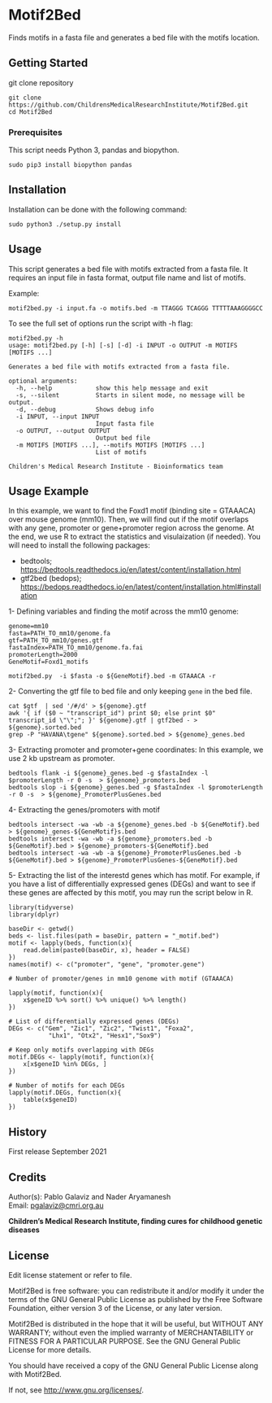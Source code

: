 # Motif2Bed
Finds motifs in a fasta file and generates a bed file with the motifs location.

## Getting Started

git clone repository 
```
git clone https://github.com/ChildrensMedicalResearchInstitute/Motif2Bed.git
cd Motif2Bed
```

### Prerequisites

This script needs Python 3, pandas and biopython.

```
sudo pip3 install biopython pandas
```

## Installation
Installation can be done with the following command:
```
sudo python3 ./setup.py install 
```

## Usage

This script generates a bed file with motifs extracted from a fasta file.
It requires an input file in fasta format, output file name and list of motifs.

Example:
```
motif2bed.py -i input.fa -o motifs.bed -m TTAGGG TCAGGG TTTTTAAAGGGGCC
```
To see the full set of options run the script with -h flag:
```
motif2bed.py -h
usage: motif2bed.py [-h] [-s] [-d] -i INPUT -o OUTPUT -m MOTIFS [MOTIFS ...]

Generates a bed file with motifs extracted from a fasta file.

optional arguments:
  -h, --help            show this help message and exit
  -s, --silent          Starts in silent mode, no message will be output.
  -d, --debug           Shows debug info
  -i INPUT, --input INPUT
                        Input fasta file
  -o OUTPUT, --output OUTPUT
                        Output bed file
  -m MOTIFS [MOTIFS ...], --motifs MOTIFS [MOTIFS ...]
                        List of motifs

Children's Medical Research Institute - Bioinformatics team 
```

## Usage Example

In this example, we want to find the Foxd1 motif (binding site = GTAAACA) over mouse genome (mm10). Then, we will find out if the motif overlaps with any gene, promoter or gene+promoter region across the genome. At the end, we use R to extract the statistics and visulaization (if needed).
You will need to install the following packages:
* bedtools; https://bedtools.readthedocs.io/en/latest/content/installation.html
* gtf2bed (bedops); https://bedops.readthedocs.io/en/latest/content/installation.html#installation

1- Defining variables and finding the motif across the mm10 genome:
```
genome=mm10
fasta=PATH_TO_mm10/genome.fa
gtf=PATH_TO_mm10/genes.gtf
fastaIndex=PATH_TO_mm10/genome.fa.fai
promoterLength=2000
GeneMotif=Foxd1_motifs

motif2bed.py  -i $fasta -o ${GeneMotif}.bed -m GTAAACA -r
```

2- Converting the gtf file to bed file and only keeping `gene` in the bed file. 
```
cat $gtf  | sed '/#/d' > ${genome}.gtf
awk '{ if ($0 ~ "transcript_id") print $0; else print $0" transcript_id \"\";"; }' ${genome}.gtf | gtf2bed - > ${genome}.sorted.bed
grep -P "HAVANA\tgene" ${genome}.sorted.bed > ${genome}_genes.bed
```

3- Extracting promoter and promoter+gene coordinates:
In this example, we use 2 kb upstream as promoter. 
```
bedtools flank -i ${genome}_genes.bed -g $fastaIndex -l $promoterLength -r 0 -s  > ${genome}_promoters.bed
bedtools slop -i ${genome}_genes.bed -g $fastaIndex -l $promoterLength -r 0 -s  > ${genome}_PromoterPlusGenes.bed
```
4- Extracting the genes/promoters with motif
```
bedtools intersect -wa -wb -a ${genome}_genes.bed -b ${GeneMotif}.bed > ${genome}_genes-${GeneMotif}s.bed
bedtools intersect -wa -wb -a ${genome}_promoters.bed -b ${GeneMotif}.bed > ${genome}_promoters-${GeneMotif}.bed
bedtools intersect -wa -wb -a ${genome}_PromoterPlusGenes.bed -b ${GeneMotif}.bed > ${genome}_PromoterPlusGenes-${GeneMotif}.bed
```
5- Extracting the list of the interestd genes which has motif. For example, if you have a list of differentially expressed genes (DEGs) and want to see if these genes are affected by this motif, you may run the script below in R.

```
library(tidyverse)
library(dplyr)

baseDir <- getwd()
beds <- list.files(path = baseDir, pattern = "_motif.bed")
motif <- lapply(beds, function(x){
    read.delim(paste0(baseDir, x), header = FALSE)
})
names(motif) <- c("promoter", "gene", "promoter.gene")

# Number of promoter/genes in mm10 genome with motif (GTAAACA)

lapply(motif, function(x){
    x$geneID %>% sort() %>% unique() %>% length()
})

# List of differentially expressed genes (DEGs)
DEGs <- c("Gem", "Zic1", "Zic2", "Twist1", "Foxa2", 
           "Lhx1", "Otx2", "Hesx1","Sox9")

# Keep only motifs overlapping with DEGs
motif.DEGs <- lapply(motif, function(x){
    x[x$geneID %in% DEGs, ]
})

# Number of motifs for each DEGs
lapply(motif.DEGs, function(x){
    table(x$geneID)
})
```

## History

First release September 2021

## Credits

Author(s): Pablo Galaviz and Nader Aryamanesh        
Email:  pgalaviz@cmri.org.au 


**Children’s Medical Research Institute, finding cures for childhood genetic diseases**  

## License

Edit license statement or refer to file. 

Motif2Bed is free software: you can redistribute it and/or modify
it under the terms of the GNU General Public License as published by
the Free Software Foundation, either version 3 of the License, or
any later version.

Motif2Bed is distributed in the hope that it will be useful,
but WITHOUT ANY WARRANTY; without even the implied warranty of
MERCHANTABILITY or FITNESS FOR A PARTICULAR PURPOSE.  See the
GNU General Public License for more details.

You should have received a copy of the GNU General Public License
along with Motif2Bed.  

If not, see <http://www.gnu.org/licenses/>.
